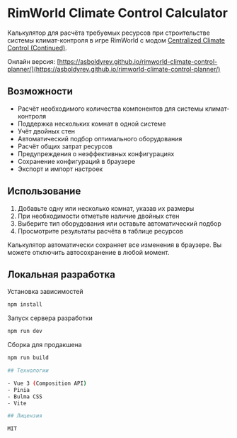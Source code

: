 # RimWorld Climate Control Calculator

Калькулятор для расчёта требуемых ресурсов при строительстве системы климат-контроля в игре RimWorld с модом [Centralized Climate Control (Continued)](https://steamcommunity.com/sharedfiles/filedetails/?id=2007268173).

Онлайн версия: [https://asboldyrev.github.io/rimworld-climate-control-planner/](https://asboldyrev.github.io/rimworld-climate-control-planner/)

## Возможности

- Расчёт необходимого количества компонентов для системы климат-контроля
- Поддержка нескольких комнат в одной системе
- Учёт двойных стен
- Автоматический подбор оптимального оборудования
- Расчёт общих затрат ресурсов
- Предупреждения о неэффективных конфигурациях
- Сохранение конфигураций в браузере
- Экспорт и импорт настроек

## Использование

1. Добавьте одну или несколько комнат, указав их размеры
2. При необходимости отметьте наличие двойных стен
3. Выберите тип оборудования или оставьте автоматический подбор
4. Просмотрите результаты расчёта в таблице ресурсов

Калькулятор автоматически сохраняет все изменения в браузере. Вы можете отключить автосохранение в любой момент.

## Локальная разработка

Установка зависимостей
```bash
npm install
```

Запуск сервера разработки
```bash
npm run dev
```

Сборка для продакшена
```bash
npm run build

## Технологии

- Vue 3 (Composition API)
- Pinia
- Bulma CSS
- Vite

## Лицензия

MIT